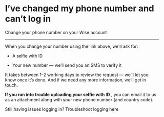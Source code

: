 # I’ve changed my phone number and can’t log in

Change your phone number on your Wise account

* * *

When you change your number using the link above, we'll ask for:

  * A selfie with ID

  * Your new number — we’ll send you an SMS to verify it




It takes between 1–2 working days to review the request — we’ll let you know once it’s done. And if we need any more information, we’ll get in touch.

 **If you run into trouble uploading your selfie with ID** , you can email it to us as an attachment along with your new phone number (and country code). 

Still having issues logging in? Troubleshoot logging here